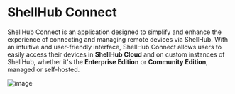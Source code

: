 # ShellHub Connect

ShellHub Connect is an application designed to simplify and enhance the experience of connecting and managing
remote devices via ShellHub. With an intuitive and user-friendly interface, ShellHub Connect allows users to
easily access their devices in **ShellHub Cloud** and on custom instances of ShellHub, whether it's
the **Enterprise Edition** or **Community Edition**, managed or self-hosted.

![image](https://github.com/shellhub-io/desktop/assets/86747/2a92b9e4-8c39-4c7f-9bfd-b85049f4eca4)
